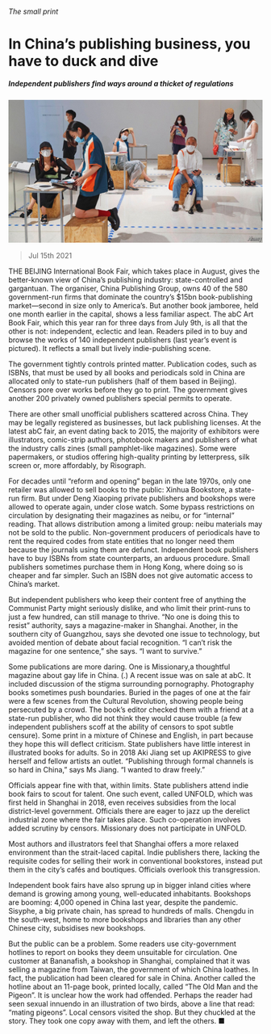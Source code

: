 ###### The small print

# In China’s publishing business, you have to duck and dive 

##### Independent publishers find ways around a thicket of regulations 

![image](images/20210717_CNP001_0.jpg) 

> Jul 15th 2021 

THE BEIJING International Book Fair, which takes place in August, gives the better-known view of China’s publishing industry: state-controlled and gargantuan. The organiser, China Publishing Group, owns 40 of the 580 government-run firms that dominate the country’s $15bn book-publishing market—second in size only to America’s. But another book jamboree, held one month earlier in the capital, shows a less familiar aspect. The abC Art Book Fair, which this year ran for three days from July 9th, is all that the other is not: independent, eclectic and lean. Readers piled in to buy and browse the works of 140 independent publishers (last year’s event is pictured). It reflects a small but lively indie-publishing scene.

The government tightly controls printed matter. Publication codes, such as ISBNs, that must be used by all books and periodicals sold in China are allocated only to state-run publishers (half of them based in Beijing). Censors pore over works before they go to print. The government gives another 200 privately owned publishers special permits to operate.


There are other small unofficial publishers scattered across China. They may be legally registered as businesses, but lack publishing licenses. At the latest abC fair, an event dating back to 2015, the majority of exhibitors were illustrators, comic-strip authors, photobook makers and publishers of what the industry calls zines (small pamphlet-like magazines). Some were papermakers, or studios offering high-quality printing by letterpress, silk screen or, more affordably, by Risograph.

For decades until “reform and opening” began in the late 1970s, only one retailer was allowed to sell books to the public: Xinhua Bookstore, a state-run firm. But under Deng Xiaoping private publishers and bookshops were allowed to operate again, under close watch. Some bypass restrictions on circulation by designating their magazines as neibu, or for “internal” reading. That allows distribution among a limited group: neibu materials may not be sold to the public. Non-government producers of periodicals have to rent the required codes from state entities that no longer need them because the journals using them are defunct. Independent book publishers have to buy ISBNs from state counterparts, an arduous procedure. Small publishers sometimes purchase them in Hong Kong, where doing so is cheaper and far simpler. Such an ISBN does not give automatic access to China’s market.

But independent publishers who keep their content free of anything the Communist Party might seriously dislike, and who limit their print-runs to just a few hundred, can still manage to thrive. “No one is doing this to resist” authority, says a magazine-maker in Shanghai. Another, in the southern city of Guangzhou, says she devoted one issue to technology, but avoided mention of debate about facial recognition. “I can’t risk the magazine for one sentence,” she says. “I want to survive.”

Some publications are more daring. One is Missionary,a thoughtful magazine about gay life in China. (.) A recent issue was on sale at abC. It included discussion of the stigma surrounding pornography. Photography books sometimes push boundaries. Buried in the pages of one at the fair were a few scenes from the Cultural Revolution, showing people being persecuted by a crowd. The book’s editor checked them with a friend at a state-run publisher, who did not think they would cause trouble (a few independent publishers scoff at the ability of censors to spot subtle censure). Some print in a mixture of Chinese and English, in part because they hope this will deflect criticism. State publishers have little interest in illustrated books for adults. So in 2018 Aki Jiang set up AKIPRESS to give herself and fellow artists an outlet. “Publishing through formal channels is so hard in China,” says Ms Jiang. “I wanted to draw freely.”

Officials appear fine with that, within limits. State publishers attend indie book fairs to scout for talent. One such event, called UNFOLD, which was first held in Shanghai in 2018, even receives subsidies from the local district-level government. Officials there are eager to jazz up the derelict industrial zone where the fair takes place. Such co-operation involves added scrutiny by censors. Missionary does not participate in UNFOLD.

Most authors and illustrators feel that Shanghai offers a more relaxed environment than the strait-laced capital. Indie publishers there, lacking the requisite codes for selling their work in conventional bookstores, instead put them in the city’s cafés and boutiques. Officials overlook this transgression.

Independent book fairs have also sprung up in bigger inland cities where demand is growing among young, well-educated inhabitants. Bookshops are booming: 4,000 opened in China last year, despite the pandemic. Sisyphe, a big private chain, has spread to hundreds of malls. Chengdu in the south-west, home to more bookshops and libraries than any other Chinese city, subsidises new bookshops.

But the public can be a problem. Some readers use city-government hotlines to report on books they deem unsuitable for circulation. One customer at Bananafish, a bookshop in Shanghai, complained that it was selling a magazine from Taiwan, the government of which China loathes. In fact, the publication had been cleared for sale in China. Another called the hotline about an 11-page book, printed locally, called “The Old Man and the Pigeon”. It is unclear how the work had offended. Perhaps the reader had seen sexual innuendo in an illustration of two birds, above a line that read: “mating pigeons”. Local censors visited the shop. But they chuckled at the story. They took one copy away with them, and left the others. ■

